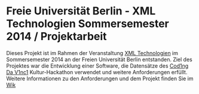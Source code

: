 # Freie Universität Berlin - XML Technologien Sommersemester 2014 / Projektarbeit

Dieses Projekt ist im Rahmen der Veranstaltung [XML Technologien](http://blog.ag-nbi.de/2014/03/26/3579/) im Sommersemester 2014 an der Freien Universität Berlin entstanden.
Ziel des Projektes war die Entwicklung einer Software, die Datensätze des [Cod1ng Da V1nc1](http://codingdavinci.de/) Kultur-Hackathon
verwendet und weitere Anforderungen erfüllt. Weitere Informationen zu den Anforderungen und dem Projekt finden Sie im [Wik](https://github.com/fub-frank/ss14xml/wiki)
